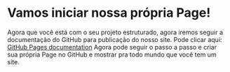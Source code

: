 <h1> Vamos iniciar nossa própria Page! </h1>

Agora que você está com o seu projeto estruturado, agora iremos seguir a documentação do GitHub para publicação do nosso site.
Pode clicar aqui: [GitHub Pages documentation](https://docs.github.com/en/pages/getting-started-with-github-pages/configuring-a-publishing-source-for-your-github-pages-site)
Agora pode seguir o passo a passo e criar sua própria Page no GitHub e mostrar pra todo mundo que você tem um site.
